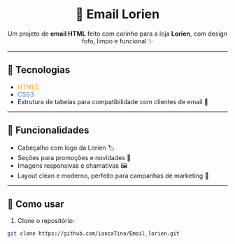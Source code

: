 
<h1 align="center">💌 Email Lorien</h1>

<p align="center">
  Um projeto de <strong>email HTML</strong> feito com carinho para a loja <strong>Lorien</strong>, com design fofo, limpo e funcional ✨
</p>

---

## 🌈 Tecnologias

- <span style="color:#F59E0B">HTML5</span>  
- <span style="color:#3B82F6">CSS3</span>  
- Estrutura de tabelas para compatibilidade com clientes de email 💌  

---

## 🎨 Funcionalidades

- Cabeçalho com logo da Lorien 🏷️  
- Seções para promoções e novidades 🎁  
- Imagens responsivas e chamativas 🖼️  
- Layout clean e moderno, perfeito para campanhas de marketing 🌸  

---

## 🚀 Como usar

1. Clone o repositório:  
```bash
git clone https://github.com/iancaTino/Email_lorien.git
